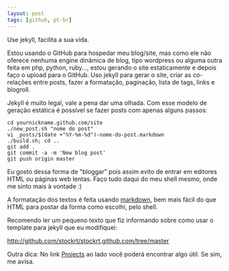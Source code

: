```yaml
---
layout: post
tags: [github, pt-br]
---
```

Use jekyll, facilita a sua vida.

Estou usando o GitHub para hospedar meu blog/site, mas como ele não oferece
nenhuma engine dinâmica de blog, tipo wordpress ou alguma outra feita em php,
python, ruby..., estou gerando o site estaticamente e depois faço o upload
para o GitHub. Uso jekyll para gerar o site, criar as co-relações entre posts,
fazer a formatação, paginação, lista de tags, links e blogroll.

Jekyll é muito legal, vale a pena dar uma olhada. Com esse modelo de geração
estática é possível se fazer posts com apenas alguns passos:

    cd yournickname.github.com/site
    ./new_post.sh "nome do post"
    vi _posts/$(date +"%Y-%m-%d")-nome-do-post.markdown
    ./build.sh; cd ..
    git add .
    git commit -a -m 'New blog post'
    git push origin master

Eu gosto dessa forma de "bloggar" pois assim evito de entrar em editores HTML
ou páginas web lentas. Faço tudo daqui do meu shell mesmo, onde me sinto mais
à vontade :)

A formatação dos textos é feita usando
[markdown](http://daringfireball.net/projects/markdown/syntax), bem mais fácil
do que HTML para postar da forma como escolhi, pelo shell.

Recomendo ler um pequeno texto que fiz informando sobre como usar o template
para jekyll que eu modifiquei:

http://github.com/stockrt/stockrt.github.com/tree/master

Outra dica: No link [Projects](http://stockrt.github.com/projects) ao lado
você poderá encontrar algo útil. Se sim, me avisa.
